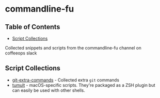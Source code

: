 
# commandline-fu

<!-- START doctoc generated TOC please keep comment here to allow auto update -->
<!-- DON'T EDIT THIS SECTION, INSTEAD RE-RUN doctoc TO UPDATE -->
## Table of Contents

- [Script Collections](#script-collections)

<!-- END doctoc generated TOC please keep comment here to allow auto update -->

Collected snippets and scripts from the commandline-fu channel on coffeeops slack

## Script Collections

- [git-extra-commands](https://github.com/unixorn/git-extra-commands) - Collected extra `git` commands
- [tumult](https://github.com/unixorn/tumult.plugin.zsh) - macOS-specific scripts. They're packaged as a ZSH plugin but can easily be used with other shells.